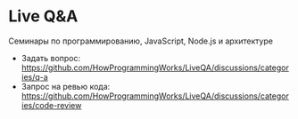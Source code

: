 # Live Q&A

Семинары по программированию, JavaScript, Node.js и архитектуре

- Задать вопрос: https://github.com/HowProgrammingWorks/LiveQA/discussions/categories/q-a
- Запрос на ревью кода: https://github.com/HowProgrammingWorks/LiveQA/discussions/categories/code-review
